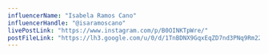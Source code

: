 ```yaml
---
influencerName: "Isabela Ramos Cano"
influencerHandle: "@isaramoscano"
livePostLink: "https://www.instagram.com/p/B0OINKTpWre/"
postFileLink: "https://lh3.google.com/u/0/d/1TnBDNX9GqxEqZD7nd3PNq9Rm22rE98xs"
---
```

